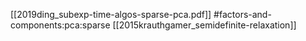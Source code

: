 [[2019ding_subexp-time-algos-sparse-pca.pdf]]
#factors-and-components:pca:sparse
[[2015krauthgamer_semidefinite-relaxation]]

